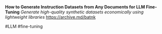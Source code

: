 **How to Generate Instruction Datasets from Any Documents for LLM Fine-Tuning**
*Generate high-quality synthetic datasets economically using lightweight libraries*
https://archive.md/batnk

#LLM #fine-tuning 